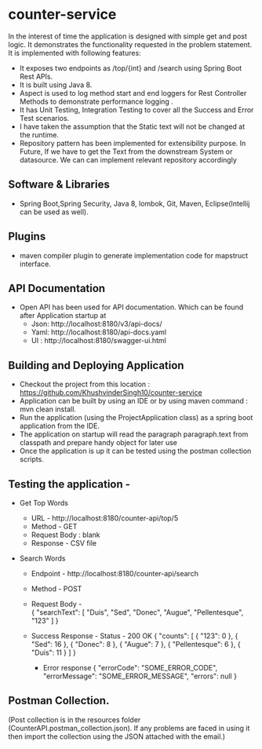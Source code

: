 # counter-service
In the interest of time the application is designed with simple get and post logic. It demonstrates the functionality requested in the problem statement. 
It is implemented with following features: 
* It exposes two endpoints as /top/{int} and /search using Spring Boot Rest APIs. 
* It is built using Java 8.
* Aspect is used to log method start and end loggers for Rest Controller Methods to demonstrate performance logging . 
* It has Unit Testing, Integration Testing to cover all the Success and Error Test scenarios.
* I have taken the assumption that the Static text will not be changed at the runtime.
* Repository pattern has been implemented for extensibility purpose. In Future, If we have to get the Text from the downstream System or datasource. We can can implement relevant repository accordingly 



## Software & Libraries

* Spring Boot,Spring Security, Java 8, lombok, Git, Maven, Eclipse(Intellij can be used as well). 

    
    
## Plugins

* maven compiler plugin to generate implementation code for mapstruct interface.  

## API Documentation
* Open API has been used for API documentation. Which can be found after Application startup at 
  * Json: http://localhost:8180/v3/api-docs/
  * Yaml: http://localhost:8180/api-docs.yaml
  * UI  : http://localhost:8180/swagger-ui.html 

## Building and Deploying Application

* Checkout the project from this location : https://github.com/KhushvinderSingh10/counter-service
* Application can be built by using an IDE or by using maven command : mvn clean install.
* Run the application (using the ProjectApplication class) as a spring boot application from the IDE.
* The application on startup will read the paragraph paragraph.text from classpath and prepare handy object for later use   
* Once the application is up it can be tested using the postman collection scripts.

## Testing the application -
* Get Top Words 
    * URL - http://localhost:8180/counter-api/top/5
    * Method - GET
    * Request Body : blank
    * Response - 
        CSV file
 
* Search Words 
    * Endpoint - http://localhost:8180/counter-api/search
    * Method - POST
    * Request Body -  
        {
    "searchText": [
        "Duis",
        "Sed",
        "Donec",
        "Augue",
        "Pellentesque",
        "123"
    ]
}
    * Success Response - 
			Status - 200 OK 
        	{
    "counts": [
        {
            "123": 0
        },
        {
            "Sed": 16
        },
        {
            "Donec": 8
        },
        {
            "Augue": 7
        },
        {
            "Pellentesque": 6
        },
        {
            "Duis": 11
        }
    ]
}
         
         * Error response 
          {
				"errorCode": "SOME_ERROR_CODE",
				"errorMessage": "SOME_ERROR_MESSAGE",
				"errors": null
		  }
		  
		  

## Postman Collection.

(Post collection is in the resources folder (CounterAPI.postman_collection.json). If any problems are faced in using it then import the collection using the JSON attached with the email.) 
